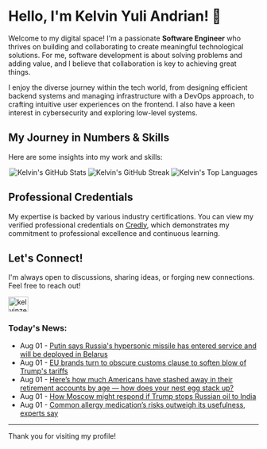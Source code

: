 # Hello, I'm Kelvin Yuli Andrian! 👋

Welcome to my digital space! I'm a passionate **Software Engineer** who thrives on building and collaborating to create meaningful technological solutions. For me, software development is about solving problems and adding value, and I believe that collaboration is key to achieving great things.

I enjoy the diverse journey within the tech world, from designing efficient backend systems and managing infrastructure with a DevOps approach, to crafting intuitive user experiences on the frontend. I also have a keen interest in cybersecurity and exploring low-level systems.

## My Journey in Numbers & Skills

Here are some insights into my work and skills:

<p align="center">
  <img src="https://github-readme-stats.vercel.app/api?username=kelvinzer0&show_icons=true&theme=radical" alt="Kelvin's GitHub Stats" />
  <img src="https://github-readme-streak-stats.herokuapp.com/?user=kelvinzer0&theme=radical" alt="Kelvin's GitHub Streak" />
  <img src="https://github-readme-stats.vercel.app/api/top-langs/?username=kelvinzer0&layout=compact&theme=radical" alt="Kelvin's Top Languages" />
</p>

## Professional Credentials

My expertise is backed by various industry certifications. You can view my verified professional credentials on [Credly](https://www.credly.com/users/kelvin-yuli-andrian/badges), which demonstrates my commitment to professional excellence and continuous learning.

## Let's Connect!

I'm always open to discussions, sharing ideas, or forging new connections. Feel free to reach out!

<p align="left">
    <a href="https://linkedin.com/in/kelvinzero" target="blank"><img align="center" src="https://cdn.jsdelivr.net/npm/simple-icons@3.0.1/icons/linkedin.svg" alt="kelvinzero" height="30" width="40" /></a>
</p>

### Today's News:

<!-- feed start -->
- Aug 01 - [Putin says Russia's hypersonic missile has entered service and will be deployed in Belarus](https://www.yahoo.com/news/articles/putin-says-russias-hypersonic-missile-125954103.html)
- Aug 01 - [EU brands turn to obscure customs clause to soften blow of Trump's tariffs](https://finance.yahoo.com/news/eu-brands-turn-obscure-customs-123512071.html)
- Aug 01 - [Here’s how much Americans have stashed away in their retirement accounts by age — how does your nest egg stack up?](https://finance.yahoo.com/news/much-americans-stashed-away-retirement-113000560.html)
- Aug 01 - [How Moscow might respond if Trump stops Russian oil to India](https://finance.yahoo.com/news/moscow-might-respond-trump-stops-103621156.html)
- Aug 01 - [Common allergy medication’s risks outweigh its usefulness, experts say](https://www.yahoo.com/news/articles/common-allergy-medication-risks-outweigh-100045182.html)
<!-- feed end -->

---

Thank you for visiting my profile!